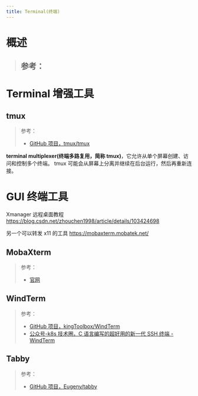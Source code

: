```yaml
---
title: Terminal(终端)
---
```


# 概述

> ## 参考：

# Terminal 增强工具

## tmux

> 参考：
> - [GitHub 项目，tmux/tmux](https://github.com/tmux/tmux)

**terminal multiplexer(终端多路复用，简称 tmux)**，它允许从单个屏幕创建、访问和控制多个终端。 tmux 可能会从屏幕上分离并继续在后台运行，然后再重新连接。

# GUI 终端工具

Xmanager 远程桌面教程
<https://blog.csdn.net/zhouchen1998/article/details/103424698>

另一个可以转发 x11 的工具
<https://mobaxterm.mobatek.net/>

## MobaXterm

> 参考：
> - [官网](https://mobaxterm.mobatek.net/)

## WindTerm

> 参考：
> - [GitHub 项目，kingToolbox/WindTerm](https://github.com/kingToolbox/WindTerm)
> - [公众号-k8s 技术圈，C 语言编写的超好用的新一代 SSH 终端 - WindTerm](https://mp.weixin.qq.com/s/2KJi7frtKYExkyBuM5K2hw)

## Tabby

> 参考：
> - [GitHub 项目，Eugeny/tabby](https://github.com/Eugeny/tabby)
